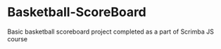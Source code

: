 # Basketball-ScoreBoard
 Basic basketball scoreboard project completed as a part of Scrimba JS course
